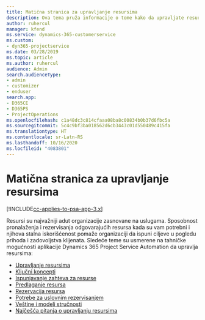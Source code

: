 ```yaml
---
title: Matična stranica za upravljanje resursima
description: Ova tema pruža informacije o tome kako da upravljate resursima.
author: ruhercul
manager: kfend
ms.service: dynamics-365-customerservice
ms.custom:
- dyn365-projectservice
ms.date: 03/28/2019
ms.topic: article
ms.author: ruhercul
audience: Admin
search.audienceType:
- admin
- customizer
- enduser
search.app:
- D365CE
- D365PS
- ProjectOperations
ms.openlocfilehash: c1a48dc3c814cfaaa08ba8c00834b0b37d6fbc5a
ms.sourcegitcommit: 5c4c9bf3ba018562d6cb3443c01d550489c415fa
ms.translationtype: HT
ms.contentlocale: sr-Latn-RS
ms.lasthandoff: 10/16/2020
ms.locfileid: "4083801"
---
```

# <a name="resource-management-home-page"></a>Matična stranica za upravljanje resursima

[!INCLUDE[cc-applies-to-psa-app-3.x](../includes/cc-applies-to-psa-app-3x.md)]

Resursi su najvažniji adut organizacije zasnovane na uslugama. Sposobnost pronalaženja i rezervisanja odgovarajućih resursa kada su vam potrebni i njihova stalna iskorišćenost pomaže organizaciji da ispuni ciljeve u pogledu prihoda i zadovoljstva klijenata. Sledeće teme su usmerene na tahničke mogućnosti aplikacije Dynamics 365 Project Service Automation da upravlja resursima:

- [Upravljanje resursima](manage-resources.md)
- [Ključni koncepti](reports-key-concepts.md)
- [Ispunjavanje zahteva za resurse](resource-management-fulfill-requests.md)
- [Predlaganje resursa](resource-management-propose-resources.md)
- [Rezervacija resursa](resource-management-book-resources-scheduleboard.md)
- [Potrebe za uslovnim rezervisanjem](resource-management-softbook-requirements.md)
- [Veštine i modeli stručnosti](resource-management-skills-proficiency.md)
- [Najčešća pitanja o upravljanju resursima](resource-management-faq.md)
